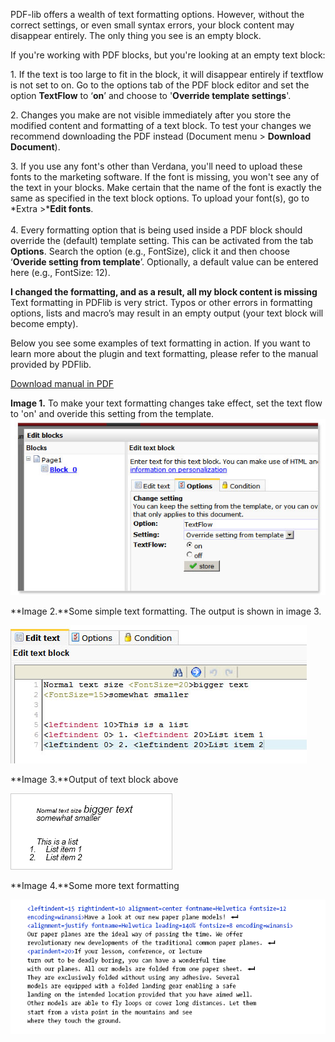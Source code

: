 PDF-lib offers a wealth of text formatting options. However, without the
correct settings, or even small syntax errors, your block content may
disappear entirely. The only thing you see is an empty block.

If you're working with PDF blocks, but you're looking at an empty text
block:

​1. If the text is too large to fit in the block, it will disappear
entirely if textflow is not set to on. Go to the options tab of the PDF
block editor and set the option **TextFlow** to ‘**on**’ and choose to
'**Override template settings**'.

​2. Changes you make are not visible immediately after you store the
modified content and formatting of a text block. To test your changes we
recommend downloading the PDF instead (Document menu \> **Download
Document**).

​3. If you use any font's other than Verdana, you'll need to upload
these fonts to the marketing software. If the font is missing, you won't
see any of the text in your blocks. Make certain that the name of the
font is exactly the same as specified in the text block options. To
upload your font(s), go to *Extra \>***Edit fonts**. \
 \
 4. Every formatting option that is being used inside a PDF block should
override the (default) template setting. This can be activated from the
tab **Options**. Search the option (e.g., FontSize), click it and then
choose ‘**Overide setting from template**’. Optionally, a default value
can be entered here (e.g., FontSize: 12).

**I changed the formatting, and as a result, all my block content is
missing**\
 Text formatting in PDFlib is very strict. Typos or other errors in
formatting options, lists and macro’s may result in an empty output
(your text block will become empty).

Below you see some examples of text formatting in action. If you want to
learn more about the plugin and text formatting, please refer to the
manual provided by PDFlib.

[Download manual in PDF](PDFlib-blocks-E.pdf)

**Image 1.** To make your text formatting changes take effect, set the
text flow to 'on' and overide this setting from the template.
![](../images/pdf1.jpg)

**Image 2.**Some simple text formatting. The output is shown in image 3.

![](../images/pdf2.jpg)

**Image 3.**Output of text block above

![](../images/pdf3.png)

**Image 4.**Some more text formatting

![](../images/pdf4.png)
